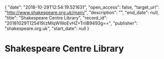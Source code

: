 {
  "date": "2018-10-29T12:54:19.521631", 
  "open_access": false, 
  "target_url": "http://www.shakespeare.org.uk/main/", 
  "description": "", 
  "end_date": null, 
  "title": "Shakespeare Centre Library", 
  "record_id": "20181029T125419/zMlqWWoEvHZ+TriIB9493g==", 
  "publisher": "shakespeare.org.uk", 
  "start_date": null
}

# Shakespeare Centre Library

